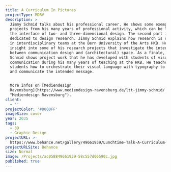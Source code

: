 ```yaml
---
title: A Curriculum In Pictures
projectType: MDRV
description: >
  Jimmy Schmid talks about his professional career. He shows some exemplary
  projects from his many years of professional activity, which can be located at
  the interface of two- and three-dimensional design. The second part is
  dedicated to design research. Jimmy Schmid explains how research is conducted
  in interdisciplinary teams at the Bern University of the Arts HKB. He gives
  insight into some of his research projects that investigate the interplay
  between communication design and (architectural) space. As a finale, Jimmy
  Schmid shows project work that he has developed with students of visual
  communication during his many years of teaching at the HKB. He teaches
  students how to orchestrate their visual language with typography to convey
  and communicate the intended message.


  More infos on [Mediendesign
  Ravensburg](https://www.mediendesign-ravensburg.de/ltt-jimmy-schmid/
  "Mediendesign Ravensburg").
client:
  - ''
projectColor: '#0000FF'
imageSize: cover
year: 2035
tags:
  - 3D
  - Graphic Design
projectURL: >-
  https://www.behance.net/gallery/49661939/Lunchtime-Talk-A-Curriculum-In-Pictures
projectURLSite: Behance
size: Normal
image: /Projects/ac058849661939-58c557d06590c.jpg
published: true
---
```



